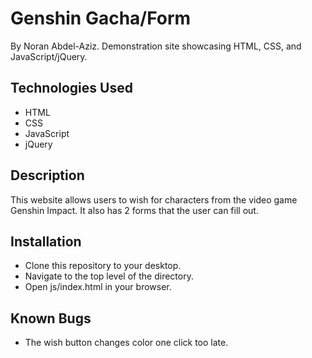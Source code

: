 # Genshin Gacha/Form
By Noran Abdel-Aziz.
Demonstration site showcasing HTML, CSS, and JavaScript/jQuery.

## Technologies Used
- HTML
- CSS
- JavaScript
- jQuery

## Description
This website allows users to wish for characters from the video game Genshin Impact. It also has 2 forms that the user can fill out.

## Installation
- Clone this repository to your desktop.
- Navigate to the top level of the directory.
- Open js/index.html in your browser.

## Known Bugs
- The wish button changes color one click too late.
